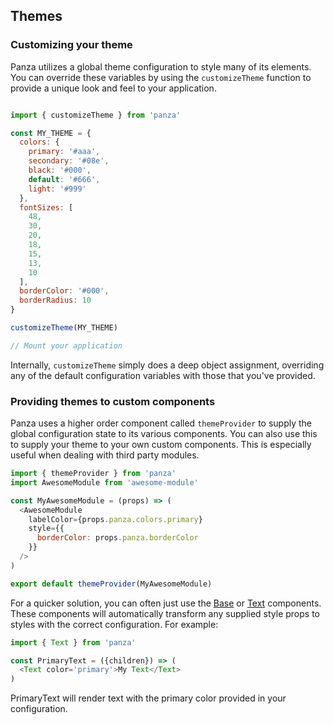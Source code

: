 ## Themes

### Customizing your theme
Panza utilizes a global theme configuration to style many of its elements. You can override these variables by using the `customizeTheme` function to provide a unique look and feel to your application.

```javascript

import { customizeTheme } from 'panza'

const MY_THEME = {
  colors: {
    primary: '#aaa',
    secondary: '#08e',
    black: '#000',
    default: '#666',
    light: '#999'
  },
  fontSizes: [
    48,
    30,
    20,
    18,
    15,
    13,
    10
  ],
  borderColor: '#000',
  borderRadius: 10
}

customizeTheme(MY_THEME)

// Mount your application
```

Internally, `customizeTheme` simply does a deep object assignment, overriding any of the default configuration variables with those that you've provided.

### Providing themes to custom components

Panza uses a higher order component called `themeProvider` to supply the global configuration state to its various components. You can also use this to supply your theme to your own custom components. This is especially useful when dealing with third party modules.

```javascript
import { themeProvider } from 'panza'
import AwesomeModule from 'awesome-module'

const MyAwesomeModule = (props) => (
  <AwesomeModule
    labelColor={props.panza.colors.primary}
    style={{
      borderColor: props.panza.borderColor
    }}
  />
)

export default themeProvider(MyAwesomeModule)
```

For a quicker solution, you can often just use the [Base](api/Base.md) or [Text](api/Text.md) components. These components will automatically transform any supplied style props to styles with the correct configuration. For example:

```javascript
import { Text } from 'panza'

const PrimaryText = ({children}) => (
  <Text color='primary'>My Text</Text>
)
```

PrimaryText will render text with the primary color provided in your configuration.
